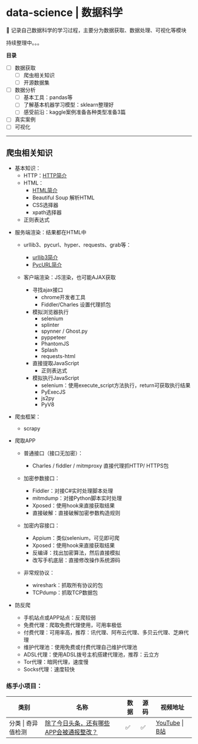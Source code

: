 # data-science | 数据科学

🙂 记录自己数据科学的学习过程，主要分为数据获取、数据处理、可视化等模块

持续整理中。。。

**目录**

- [ ] 数据获取
  - [ ] 爬虫相关知识
  - [ ] 开源数据集
- [ ] 数据分析
  - [ ] 基本工具：pandas等
  - [ ] 了解基本机器学习模型：sklearn整理好
  - [ ] 感受前沿：kaggle案例准备各种类型准备3篇
- [ ] 真实案例
- [ ] 可视化

------



## 爬虫相关知识

* 基本知识：
  * HTTP：[HTTP简介](./contents/0.basic/HTTP简介.md)
  * HTML：
    * [HTML简介](./contents/0.basic/HTML简介.md)
    * Beautiful Soup 解析HTML
    * CSS选择器
    * xpath选择器
  * 正则表达式

- 服务端渲染：结果都在HTML中
  - urllib3、pycurl、hyper、requests、grab等：
    - [urllib3简介](./contents/1.server_rendered/0.urllib3简介.md)
    - [PycURL简介](./contents/1.server_rendered/1.PycURL简介.md)
  - 客户端渲染：JS渲染，也可能AJAX获取

    - 寻找ajax接口
      - chrome开发者工具
      - Fiddler/Charles 设置代理抓包
    - 模拟浏览器执行
      - selenium
      - splinter
      - spynner / Ghost.py
      - pyppeteer
      - PhantomJS
      - Splash
      - requests-html
    - 直接提取JavaScript
      - 正则表达式
    - 模拟执行JavaScript
      - selenium：使用execute_script方法执行，return可获取执行结果
      - PyExecJS
      - js2py
      - PyV8

- 爬虫框架：
  * scrapy

- 爬取APP

  - 普通接口（接口无加密）：
    - Charles / fiddler / mitmproxy 直接代理抓HTTP/ HTTPS包

  - 加密参数接口：

    - Fiddler：对接C#实时处理脚本处理
    - mitmdump：对接Python脚本实时处理
    - Xposed：使用hook来直接获取结果
    - 直接破解：直接破解加密参数构造规则

  - 加密内容接口：

    - Appium：类似selenium，可见即可爬
    - Xposed：使用hook来直接获取结果
    - 反编译：找出加密算法，然后直接模拟
    - 改写手机底层：直接修改操作系统源码

  - 非常规协议：

    - wireshark：抓取所有协议的包
    - TCPdump：抓取TCP数据包

- 防反爬

  - 手机站点或APP站点：反爬较弱
  - 免费代理：爬取免费代理使用，可用率极低
  - 付费代理：可用率高，推荐：讯代理、阿布云代理、多贝云代理、芝麻代理
  - 维护代理池：使用免费或付费代理自己维护代理池
  - ADSL代理：使用ADSL拨号主机搭建代理池，推荐：云立方
  - Tor代理：暗网代理，速度慢
  - Socks代理：速度较快



### 练手小项目：

| 类别               | 名称                                                         | 数据 | 源码 | 视频地址                                                     |
| ------------------ | ------------------------------------------------------------ | ---- | ---- | ------------------------------------------------------------ |
| 分类 \| 奇异值检测 | [除了今日头条，还有哪些APP会被通报整改？](./projects/android_malware_analysis) | ✅    | ✅    | [YouTube](https://www.youtube.com/watch?v=lqpObIe-sM8&t=9s) \| [B站](https://www.bilibili.com/video/BV1Wq4y1s7XU) |

